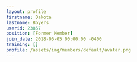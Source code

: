 ```yaml
---
layout: profile
firstname: Dakota
lastname: Boyers
userid: 23857
position: [Former Member]
join_date: 2018-06-05 00:00:00 -0400
training: []
profile: /assets/img/members/default/avatar.png
---
```


